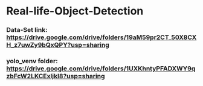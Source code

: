 # Real-life-Object-Detection
### Data-Set link:  https://drive.google.com/drive/folders/19aM59pr2CT_50X8CXH_z7uwZy9bQxQPY?usp=sharing
### yolo_venv folder: https://drive.google.com/drive/folders/1UXKhntyPFADXWY9qzbFcW2LKCExljkI8?usp=sharing
